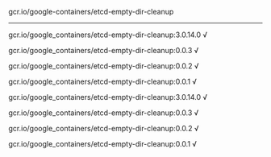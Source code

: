 gcr.io/google-containers/etcd-empty-dir-cleanup 

----
gcr.io/google_containers/etcd-empty-dir-cleanup:3.0.14.0 √

gcr.io/google_containers/etcd-empty-dir-cleanup:0.0.3 √

gcr.io/google_containers/etcd-empty-dir-cleanup:0.0.2 √

gcr.io/google_containers/etcd-empty-dir-cleanup:0.0.1 √

gcr.io/google_containers/etcd-empty-dir-cleanup:3.0.14.0 √

gcr.io/google_containers/etcd-empty-dir-cleanup:0.0.3 √

gcr.io/google_containers/etcd-empty-dir-cleanup:0.0.2 √

gcr.io/google_containers/etcd-empty-dir-cleanup:0.0.1 √

